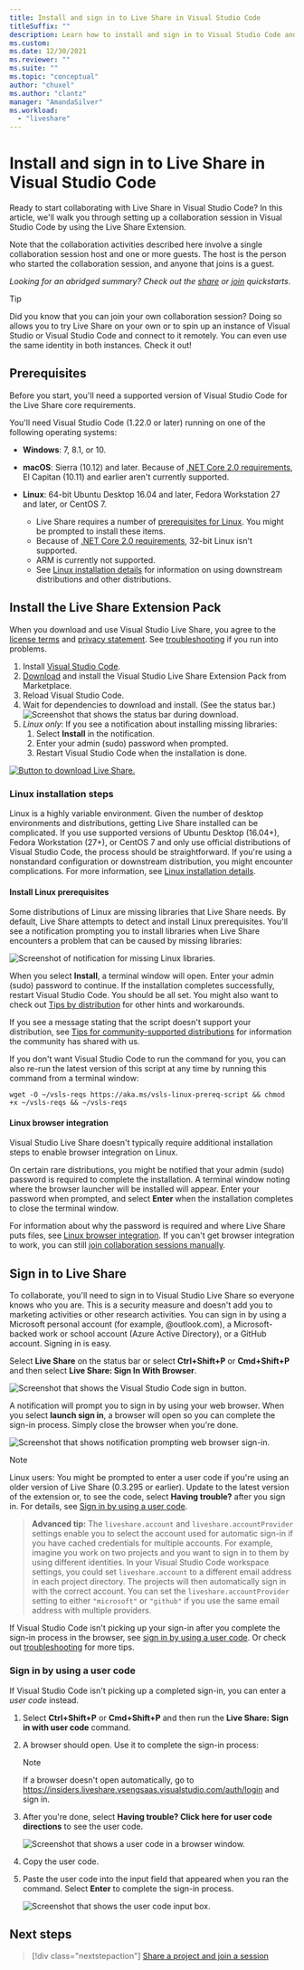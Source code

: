 ```yaml
---
title: Install and sign in to Live Share in Visual Studio Code
titleSuffix: ""
description: Learn how to install and sign in to Visual Studio Code and Live Share so that you can collaborate on projects with your team.
ms.custom:
ms.date: 12/30/2021
ms.reviewer: ""
ms.suite: ""
ms.topic: "conceptual"
author: "chuxel"
ms.author: "clantz"
manager: "AmandaSilver"
ms.workload: 
  - "liveshare"
---
```


<!--
Copyright © Microsoft Corporation
All rights reserved.
Creative Commons Attribution 4.0 License (International): https://creativecommons.org/licenses/by/4.0/legalcode
-->

# Install and sign in to Live Share in Visual Studio Code

Ready to start collaborating with Live Share in Visual Studio Code? In this article, we'll walk you through setting up a collaboration session in Visual Studio Code by using the Live Share Extension.

Note that the collaboration activities described here involve a single collaboration session host and one or more guests. The host is the person who started the collaboration session, and anyone that joins is a guest.

*Looking for an abridged summary? Check out the [share](../quickstart/share.md) or [join](../quickstart/join.md) quickstarts.*

> [!TIP]
> Did you know that you can join your own collaboration session? Doing so allows you to try Live Share on your own or to spin up an instance of Visual Studio or Visual Studio Code and connect to it remotely. You can even use the same identity in both instances. Check it out!

## Prerequisites

Before you start, you'll need a supported version of Visual Studio Code for the Live Share core requirements. 

You'll need Visual Studio Code (1.22.0 or later) running on one of the following operating systems:

- **Windows**: 7, 8.1, or 10.

- **macOS**: Sierra (10.12) and later. Because of [.NET Core 2.0 requirements](https://go.microsoft.com/fwlink/?linkid=872315), El Capitan (10.11) and earlier aren't currently supported.

- **Linux**: 64-bit Ubuntu Desktop 16.04 and later, Fedora Workstation 27 and later, or CentOS 7.
    - Live Share requires a number of [prerequisites for Linux](#linux-installation-steps). You might be prompted to install these items.
    - Because of [.NET Core 2.0 requirements](https://go.microsoft.com/fwlink/?linkid=872314), 32-bit Linux isn't supported.
    - ARM is currently not supported.
    - See [Linux installation details](../reference/linux.md) for information on using downstream distributions and other distributions.

## Install the Live Share Extension Pack

When you download and use Visual Studio Live Share, you agree to the [license terms](https://aka.ms/vsls-license) and [privacy statement](https://www.microsoft.com/en-us/privacystatement/EnterpriseDev/default.aspx). See [troubleshooting](../troubleshooting.md) if you run into problems.

1. Install <a href="https://code.visualstudio.com/">Visual Studio Code</a>.
2. [Download](https://aka.ms/vsls-dl/vscode) and install the Visual Studio Live Share Extension Pack from Marketplace.
3. Reload Visual Studio Code.
4. Wait for dependencies to download and install. (See the status bar.)<br/>
    ![Screenshot that shows the status bar during download.](../media/vscode-finishing-install.png)
5. *Linux only*: If you see a notification about installing missing libraries:
    1. Select **Install** in the notification.
    2. Enter your admin (sudo) password when prompted.
    3. Restart Visual Studio Code when the installation is done.

[![Button to download Live Share.](../media/download.png)](https://aka.ms/vsls-dl/vscode)

### Linux installation steps

Linux is a highly variable environment. Given the number of desktop environments and distributions, getting Live Share installed can be complicated. If you use supported versions of Ubuntu Desktop (16.04+), Fedora Workstation (27+), or CentOS 7 and only use official distributions of Visual Studio Code, the process should be straightforward. If you're using a nonstandard configuration or downstream distribution, you might encounter complications. For more information, see [Linux installation details](../reference/linux.md).

#### Install Linux prerequisites

Some distributions of Linux are missing libraries that Live Share needs. By default, Live Share attempts to detect and install Linux prerequisites. You'll see a notification prompting you to install libraries when Live Share encounters a problem that can be caused by missing libraries:

![Screenshot of notification for missing Linux libraries.](../media/vscode-linux-prereq-missing.png)

When you select **Install**, a terminal window will open. Enter your admin (sudo) password to continue. If the installation completes successfully, restart Visual Studio Code. You should be all set. You might also want to check out [Tips by distribution](../reference/linux.md#tips-by-distribution) for other hints and workarounds.

If you see a message stating that the script doesn't support your distribution, see [Tips for community-supported distributions](../reference/linux.md#tips-for-community-supported-distros) for information the community has shared with us.

If you don't want Visual Studio Code to run the command for you, you can also re-run the latest version of this script at any time by running this command from a terminal window:

```
wget -O ~/vsls-reqs https://aka.ms/vsls-linux-prereq-script && chmod +x ~/vsls-reqs && ~/vsls-reqs
```

#### Linux browser integration

Visual Studio Live Share doesn't typically require additional installation steps to enable browser integration on Linux.

On certain rare distributions, you might be notified that your admin (sudo) password is required to complete the installation. A terminal window noting where the browser launcher will be installed will appear. Enter your password when prompted, and select **Enter** when the installation completes to close the terminal window.

For information about why the password is required and where Live Share puts files, see [Linux browser integration](../reference/linux.md#linux-browser-integration). If you can't get browser integration to work, you can still [join collaboration sessions manually](share-project-join-session-visual-studio-code.md#join-manually).

## Sign in to Live Share

To collaborate, you'll need to sign in to Visual Studio Live Share so everyone knows who you are. This is a security measure and doesn't add you to marketing activities or other research activities. You can sign in by using a Microsoft personal account (for example, @outlook.com), a Microsoft-backed work or school account (Azure Active Directory), or a GitHub account. Signing in is easy.

Select **Live Share** on the status bar or select **Ctrl+Shift+P** or **Cmd+Shift+P** and then select **Live Share: Sign In With Browser**.

![Screenshot that shows the Visual Studio Code sign in button.](../media/vscode-sign-in-button.png)

A notification will prompt you to sign in by using your web browser. When you select **launch sign in**, a browser will open so you can complete the sign-in process. Simply close the browser when you're done.

![Screenshot that shows notification prompting web browser sign-in.](../media/vscode-sign-in-toast.png)

> [!note]
> Linux users: You might be prompted to enter a user code if you're using an older version of Live Share (0.3.295 or earlier). Update to the latest version of the extension or, to see the code, select **Having trouble?** after you sign in. For details, see [Sign in by using a user code](#sign-in-by-using-a-user-code).


> **Advanced tip:** The `liveshare.account` and `liveshare.accountProvider` settings enable you to select the account used for automatic sign-in if you have cached credentials for multiple accounts.
> For example, imagine you work on two projects and you want to sign in to them by using different identities. In your Visual Studio Code workspace settings, you could set `liveshare.account` to a different email address in each project directory. The projects will then automatically sign in with the correct account. You can set the `liveshare.accountProvider` setting to either `"microsoft"` or `"github"` if you use the same email address with multiple providers.

If Visual Studio Code isn't picking up your sign-in after you complete the sign-in process in the browser, see [sign in by using a user code](#sign-in-by-using-a-user-code). Or check out [troubleshooting](../troubleshooting.md#sign-in) for more tips.

### Sign in by using a user code

If Visual Studio Code isn't picking up a completed sign-in, you can enter a *user code* instead.

1. Select **Ctrl+Shift+P** or **Cmd+Shift+P** and then run the **Live Share: Sign in with user code** command.

2. A browser should open. Use it to complete the sign-in process:

    > [!NOTE]
    > If a browser doesn't open automatically, go to https://insiders.liveshare.vsengsaas.visualstudio.com/auth/login and sign in.

3. After you're done, select **Having trouble? Click here for user code directions** to see the user code.

    ![Screenshot that shows a user code in a browser window.](../media/vscode-user-code-browser.png)

4. Copy the user code.

5. Paste the user code into the input field that appeared when you ran the command. Select **Enter** to complete the sign-in process.

    ![Screenshot that shows the user code input box.](../media/vscode-user-code.png)

## Next steps

> [!div class="nextstepaction"]
> [Share a project and join a session](share-project-join-session-visual-studio-code.md)

